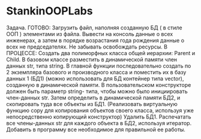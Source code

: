 # StankinOOPLabs

Задача.
ГОТОВО:
Загрузить файл, наполняя созданную БД ( в стиле ООП ) элементами из файла. 
Вывести на консоль данные о всех инженерах, а затем в порядке возрастания года рождения данные о всех не председателях.
Не забывать освобождать ресурсы.
В ПРОЦЕССЕ:
Создать два полиморфных класса общей иерархии: Parent и Child. В базовом классе разместить в динамической памяти член данных str, 
типа string. В главной функции последовательно создать по 2 экземпляра базового и производного класса и 
поместить их в базу данных 1 (БД1) (можно использовать для БД контейнер типа vector), 
созданную в динамической памяти. В пользовательском конструкторе должен быть параметр  string- типа, 
чтобы можно было инициировать член-данных str.
Затем определить в динамической памяти БД2, и скопировать туда все объекты из БД1. 
(Реализовать виртуальную функцию copy для копирования объектов своего класса, используя уже непосредственно копирующий конструктор)
Удалить БД1.
Распечатать все члены-данных str для каждого объекта в БД2, используя итератор.
Добавить в программу все необходимое для правильной ее работы.
